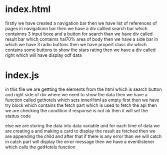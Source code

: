 # index.html
firstly we have created a navigation bar 
then we have list of references of pages in navigationn bar 
 then we have a div callled search bar which contaimns 3 input boxe and a button for search 
than we have div called result bar which contaims hal70% area of body 
then we have a side bar  in which we have 3 radio buttons 
then we have propert class div which contains some buttons to show the stars rating 
then we have a div called right which will have display odf data 


 
      
 # index.js
in this file we are gettting the elements from the html which is search button and right side of div where we need to show the data 
then we have a function called gethotels which sets innerHtml as empty first 
then we have try block which contains the fetch part which is used to fetch the api then we are checking the condition if response is not ok then it will set the stattus code  


 else we are storing the data into data variable 
 and for each time of data we are creating a  and making a card to display the result as fetched
then we are appending the child 
and after that if there is any error than we will catch in catch part will display the error message 
then we have a eventlistener which calls the getHotels function 
     